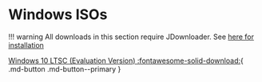 # Windows ISOs

!!! warning
    All downloads in this section require JDownloader. See [here for installation](https://dw.louisgallet.fr/)

[Windows 10 LTSC (Evaluation Version) :fontawesome-solid-download:](https://s3.louisgallet.fr/dw/windows/Win10_LTSC.dlc){ .md-button .md-button--primary }
